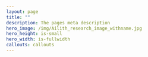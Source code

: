 ```yaml
---
layout: page
title: ""
description: The pages meta description
hero_image: /img/Ailith_research_image_withname.jpg
hero_height: is-small
hero_width: is-fullwidth
callouts: callouts
---
```


